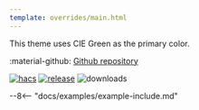 ```yaml
---
template: overrides/main.html
---
```


This theme uses CIE Green as the primary color.

:material-github: [Github repository][m3-theme-github-url]

[![hacs][hacs-badge]][hacs-url]
[![release][release-badge]][release-url]
![downloads][downloads-badge]

--8<-- "docs/examples/example-include.md"

<!--- References to pictures... --->

[M3 Palettes]: ../assets/screenshots/m3-theme-c07-palettes.png
[M3 Surfaces]: ../assets/screenshots/m3-theme-c07-surfaces.png
[M3 Light]: ../assets/screenshots/m3-theme-c07-light.png
[M3 Dark]: ../assets/screenshots/m3-theme-c07-dark.png

[M3 Example Light]: ../assets/screenshots/m3-example-c07-light.png
[M3 Example Dark]: ../assets/screenshots/m3-example-c07-dark.png

<!--- References to external links... --->

[sak-example-12-url]: https://swiss-army-knife.docs.amoebelabs.com/examples/example-12/
[m3-theme-github-url]: https://github.com/AmoebeLabs/HA-Theme_M3-c07-green

<!-- Badges -->

[hacs-url]: https://github.com/hacs/default
[hacs-badge]: https://img.shields.io/badge/HACS-Default-41BDF5.svg?style=for-the-badge
[release-badge]: https://img.shields.io/github/v/release/AmoebeLabs/HA-Theme_M3-c07-green?style=for-the-badge
[downloads-badge]: https://img.shields.io/github/downloads/AmoebeLabs/HA-Theme_M3-c07-green/total?style=for-the-badge


<!-- References -->

[home-assistant]: https://www.home-assistant.io/
[home-assitant-theme-docs]: https://www.home-assistant.io/integrations/frontend/#defining-themes
[hacs]: https://hacs.xyz
[release-url]: https://github.com/AmoebeLabs/HA-Theme_M3-c07-green/releases
[sak-docs-url]: https://swiss-army-knife.docs.amoebelabs.com/
